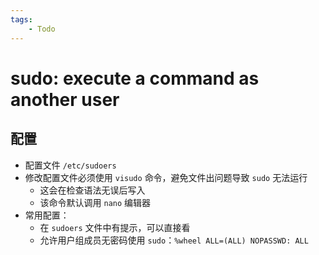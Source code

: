 ```yaml
---
tags:
    - Todo
---
```


# sudo: execute a command as another user

## 配置

-   配置文件 `/etc/sudoers`
-   修改配置文件必须使用 `visudo` 命令，避免文件出问题导致 `sudo` 无法运行
    -   这会在检查语法无误后写入
    -   该命令默认调用 `nano` 编辑器
-   常用配置：
    -   在 `sudoers` 文件中有提示，可以直接看
    -   允许用户组成员无密码使用 `sudo`：`%wheel ALL=(ALL) NOPASSWD: ALL`
